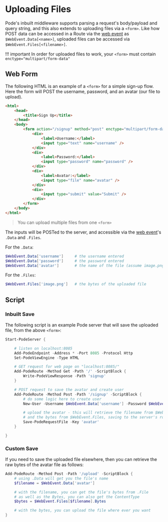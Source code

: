 # Uploading Files

Pode's inbuilt middleware supports parsing a request's body/payload and query string, and this also extends to uploading files via a `<form>`. Like how POST data can be accessed in a Route via the [web event](../../WebEvent) as `$WebEvent.Data[<name>]`, uploaded files can be accessed via `$WebEvent.Files[<filename>]`.

!!! important
    In order for uploaded files to work, your `<form>` must contain `enctype="multipart/form-data"`

## Web Form

The following HTML is an example of a `<form>` for a simple sign-up flow. Here the form will POST the username, password, and an avatar (our file to upload).

```html
<html>
    <head>
        <title>Sign Up</title>
    </head>
    <body>
        <form action="/signup" method="post" enctype="multipart/form-data">
            <div>
                <label>Username:</label>
                <input type="text" name="username" />
            </div>
            <div>
                <label>Password:</label>
                <input type="password" name="password" />
            </div>
            <div>
                <label>Avatar:</label>
                <input type="file" name="avatar" />
            </div>
            <div>
                <input type="submit" value="Submit" />
            </div>
        </form>
    </body>
</html>
```

> You can upload multiple files from one `<form>`

The inputs will be POSTed to the server, and accessible via the [web event](../../WebEvent)'s `.Data` and `.Files`.

For the `.Data`:
```powershell
$WebEvent.Data['username']     # the username entered
$WebEvent.Data['password']     # the password entered
$WebEvent.Data['avatar']       # the name of the file (assume image.png)
```

For the `.Files`:
```powershell
$WebEvent.Files['image.png']   # the bytes of the uploaded file
```

## Script

### Inbuilt Save

The following script is an example Pode server that will save the uploaded file, from the above `<form>`:

```powershell
Start-PodeServer {

    # listen on localhost:8085
    Add-PodeEndpoint -Address * -Port 8085 -Protocol Http
    Set-PodeViewEngine -Type HTML

    # GET request for web page on "localhost:8085/"
    Add-PodeRoute -Method Get -Path '/' -ScriptBlock {
        Write-PodeViewResponse -Path 'signup'
    }

    # POST request to save the avatar and create user
    Add-PodeRoute -Method Post -Path '/signup' -ScriptBlock {
        # do some logic here to create user
        New-User -Username $WebEvent.Data['username'] -Password $WebEvent.Data['password']

        # upload the avatar - this will retrieve the filename from $WebEvent.Data,
        # and the bytes from $WebEvent.Files, saving to the server's root path
        Save-PodeRequestFile -Key 'avatar'
    }

}
```

### Custom Save

If you need to save the uploaded file elsewhere, then you can retrieve the raw bytes of the avatar file as follows:

```powershell
Add-PodeRoute -Method Post -Path '/upload' -ScriptBlock {
    # using .Data will get you the file's name
    $filename = $WebEvent.Data['avatar']

    # with the filename, you can get the file's bytes from .File
    # as well as the Bytes, you can also get the ContentType
    $bytes = $WebEvent.Files[$filename].Bytes

    # with the bytes, you can upload the file where ever you want
}
```
